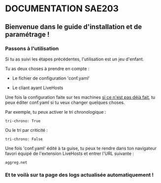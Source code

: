 # DOCUMENTATION SAE203


## Bienvenue dans le guide d'installation et de paramétrage !


### Passons à l'utilisation


Si tu as suivi les étapes précédentes, l'utilisation est un jeu d'enfant.


Tu as deux choses à prendre en compte :

- Le fichier de configuration 'conf.yaml'

- Le cliant ayant LiveHosts


Une fois la configuration faite sur tes machines [si ce n'est pas déjà fait](Etape1.md), tu peux éditer conf.yaml si tu veux changer quelques choses.


Par exemple, tu peux activer le tri chronologique :

    tri-chrono: True

Ou le tri par criticité :

    tri-chrono: False


Une fois 'conf.yaml' édité à ta guise, tu peux te rendre dans ton navigateur favori équipé de l'extension LiveHosts et entrer l'URL suivante :

    aggreg.net


### Et te voilà sur ta page des logs actualisée automatiquement !


